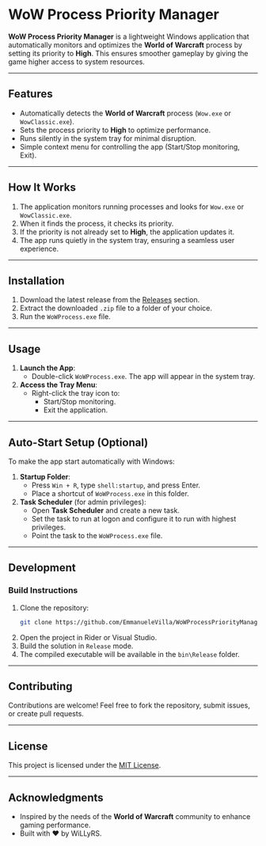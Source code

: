 # WoW Process Priority Manager

**WoW Process Priority Manager** is a lightweight Windows application that automatically monitors and optimizes the **World of Warcraft** process by setting its priority to **High**. This ensures smoother gameplay by giving the game higher access to system resources.

---

## Features

- Automatically detects the **World of Warcraft** process (`Wow.exe` or `WowClassic.exe`).
- Sets the process priority to **High** to optimize performance.
- Runs silently in the system tray for minimal disruption.
- Simple context menu for controlling the app (Start/Stop monitoring, Exit).

---

## How It Works

1. The application monitors running processes and looks for `Wow.exe` or `WowClassic.exe`.
2. When it finds the process, it checks its priority.
3. If the priority is not already set to **High**, the application updates it.
4. The app runs quietly in the system tray, ensuring a seamless user experience.

---

## Installation

1. Download the latest release from the [Releases](https://github.com/EmmanueleVilla/WowProcess/releases) section.
2. Extract the downloaded `.zip` file to a folder of your choice.
3. Run the `WoWProcess.exe` file.

---

## Usage

1. **Launch the App**:
   - Double-click `WoWProcess.exe`. The app will appear in the system tray.
2. **Access the Tray Menu**:
   - Right-click the tray icon to:
     - Start/Stop monitoring.
     - Exit the application.

---

## Auto-Start Setup (Optional)

To make the app start automatically with Windows:
1. **Startup Folder**:
   - Press `Win + R`, type `shell:startup`, and press Enter.
   - Place a shortcut of `WoWProcess.exe` in this folder.
2. **Task Scheduler** (for admin privileges):
   - Open **Task Scheduler** and create a new task.
   - Set the task to run at logon and configure it to run with highest privileges.
   - Point the task to the `WoWProcess.exe` file.

---

## Development

### Build Instructions

1. Clone the repository:
   ```bash
   git clone https://github.com/EmmanueleVilla/WoWProcessPriorityManager.git
   ```
2. Open the project in Rider or Visual Studio.
3. Build the solution in `Release` mode.
4. The compiled executable will be available in the `bin\Release` folder.

---

## Contributing

Contributions are welcome! Feel free to fork the repository, submit issues, or create pull requests.

---

## License

This project is licensed under the [MIT License](LICENSE).

---

## Acknowledgments

- Inspired by the needs of the **World of Warcraft** community to enhance gaming performance.
- Built with ❤️ by WiLLyRS.
